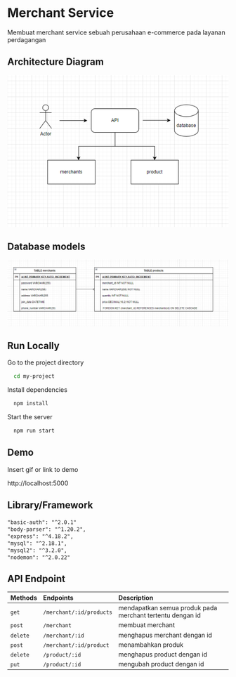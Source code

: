 
# Merchant Service
Membuat merchant service sebuah perusahaan e-commerce pada layanan perdagangan 


## Architecture Diagram

![App Screenshot](./images/arsitek%20diagram.png)

## Database models

![App Screenshot](./images/erd%20diagram.png)

## Run Locally

Go to the project directory

```bash
  cd my-project
```

Install dependencies

```bash
  npm install
```

Start the server

```bash
  npm run start
```


## Demo

Insert gif or link to demo

http://localhost:5000

## Library/Framework


    "basic-auth": "^2.0.1"
    "body-parser": "^1.20.2",
    "express": "^4.18.2",
    "mysql": "^2.18.1",
    "mysql2": "^3.2.0",
    "nodemon": "^2.0.22"
## API Endpoint


| Methods | Endpoints     | Description                |
| :-------- | :------- | :------------------------- |
| `get` | `/merchant/:id/products` | mendapatkan semua produk pada merchant tertentu dengan id |
| `post` | `/merchant` | membuat merchant |
| `delete` | `/merchant/:id` | menghapus merchant dengan id |
| `post` | `/merchant/:id/product` | menambahkan produk |
| `delete` | `/product/:id` | menghapus product dengan id |
| `put` | `/product/:id` | mengubah product dengan id |
